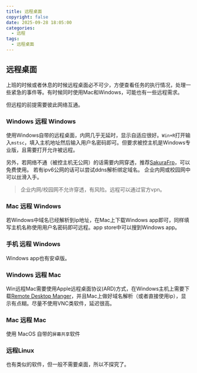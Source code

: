 ```yaml
---
title: 远程桌面
copyright: false
date: 2025-09-28 18:05:00
categories:
  - 远程
tags:
  - 远程桌面
---
```


## 远程桌面

上班的时候或者休息的时候远程桌面必不可少，方便查看任务的执行情况，处理一些紧急的事件等。有时候同时使用Mac和Windows，可能也有一些远程需求。

但远程的前提需要彼此网络互通。

### Windows 远程 Windows

使用Windows自带的远程桌面，内网几乎无延时，显示自适应很好。`Win+R`打开输入`mstsc`，填入主机地址然后输入用户名密码即可。但要求被控主机是Windows专业版，且需要打开允许被远程。

另外，若网络不通（被控主机无公网）的话需要内网穿透，推荐[SakuraFrp](https://doc.natfrp.com/)，可以免费使用。
若有ipv6公网的话可以尝试ddns解析绑定域名。
企业内网或校园网中可以丝滑入手。

> 企业内网/校园网不允许穿透，有风险。远程可以通过官方vpn。

### Mac 远程 Windows

若Windows中域名已经解析到ip地址，在Mac上下载Windows app即可，同样填写主机名称使用用户名密码即可远程。app store中可以搜到Windows app。

### 手机 远程 Windows

Windows app也有安卓版。

### Windows 远程 Mac

Win远程Mac需要使用Apple远程桌面协议(ARD)方式，在Windows主机上需要下载[Remote Desktop Manger](https://devolutions.net/remote-desktop-manager/)，并且Mac上做好域名解析（或者直接使用ip），显示有点糊。尽量不使用VNC类软件，延迟很高。

### Mac 远程 Mac

使用 MacOS 自带的`屏幕共享`软件

### 远程Linux

也有类似的软件，但一般不需要桌面，所以不探究了。

